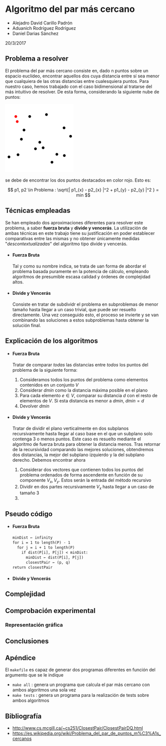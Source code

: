 # Algoritmo del par más cercano

- Alejadro David Carillo Padrón
- Aduanich Rodríguez Rodríguez
- Daniel Darias Sánchez  

20/3/2017  

## Problema a resolver
El problema del par más cercano consiste en, dado n puntos sobre un espacio euclídeo, encontrar aquellos dos cuya distancia entre sí sea menor que cualquiera de las otras distancias entre cualesquiera puntos. Para nuestro caso, hemos trabajado con el caso bidimensional al tratarse del más intuitivo de resolver. De esta forma, considerando la siguiente nube de puntos:

![](pics/ejemplo.png)

se debe de encontrar los dos puntos destacados en color rojo. Esto es:

$$ p1, p2 \in Problema : \sqrt{| p1_{x} - p2_{x} |^2 + p1_{y} - p2_{y} |^2 } = min $$

## Técnicas empleadas
Se han empleado dos aproximaciones diferentes para resolver este problema, a saber
**fuerza bruta** y **divide y vencerás**. La utilización de ambas técnicas en este trabajo tiene su justificación en poder establecer comparativas entre las mismas y no obtener únicamente medidas "_descontextualizadas_" del algoritmo tipo divide y vencerás.

- #### Fuerza Bruta
  Tal y como su nombre indica, se trata de uan forma de abordar el problema basada puramente en la potencia de cálculo, empleando algorítmos de presumible escasa calidad y órdenes de complejidad altos.

- #### Divide y Vencerás
  Consiste en tratar de subdividr el problema en subproblemas de menor tamaño hasta llegar a un caso trivial, que puede ser resuelto directamente. Una vez conseguido esto, el proceso se invierte y se van combinando las soluciones a estos subproblemas hasta obtener la solución final.

## Explicación de los algoritmos
- #### Fuerza Bruta
  Tratar de comparar _todas_ las distancias entre _todos_ los puntos del problema de la siguiente forma:

  1. Consideramos todos los puntos del problema como elementos contenidos en un conjunto $V$
  2. Considerar $dmin$ como la distancia máxima posible en el plano
  2. Para cada elemento $e \in V$, comparar su distancia $d$ con el resto de elementos de $V$. Si esta distancia es menor a $dmin$, $dmin = d$
  3. Devolver $dmin$

- #### Divide y Vencerás  
  Tratar de dividir el plano verticalmente en dos subplanos recursivamente hasta llegar al caso base en el que un subplano solo contenga 3 o menos puntos. Este caso es resuelto mediante el algoritmo de fuerza bruta para obtener la distancia menos.  Tras retornar de la recursividad comparando las mejores soluciones, obtendremos dos
  distancias, la mejor del subplano izquierdo y la del subplano derecho. Debemos encontrar ahora

  1. Considerar dos vectores que contienen todos los puntos del problema ordenados de forma ascendente en función de su componente $V_{x}, V_{y}$. Estos serán la entrada del método recursivo
  2. Dividir en dos partes recursivamente $V_{x}$ hasta llegar a un caso de tamaño 3
  3.


## Pseudo código
- #### Fuerza Bruta

      minDist ← infinity
      for i = 1 to length(P) - 1
        for j = i + 1 to length(P)          
          if dist(P[i], P[j]) < minDist:
            minDist ← dist(P[i], P[j])
            closestPair ← (p, q)
      return closestPair

- #### Divide y Vencerás  

## Complejidad

## Comprobación experimental

### Representación gráfica

## Conclusiones

## Apéndice
El `makefile` es capaz de generar dos programas diferentes en función del argumento que se le indique

- `make all` : genera un programa que calcula el par más cercano con ambos algoritmos una sola vez
- `make tests` : genera un programa para la realización de tests sobre ambos algoritmos

## Bibliografía
- http://www.cs.mcgill.ca/~cs251/ClosestPair/ClosestPairDQ.html
- https://es.wikipedia.org/wiki/Problema_del_par_de_puntos_m%C3%A1s_cercanos
